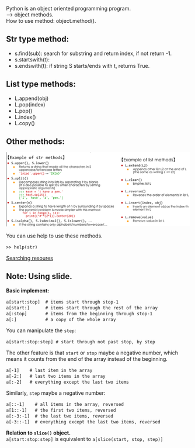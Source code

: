 Python is an object oriented programming program.  
--> object methods.  
How to use method: object.method().  
## Str type method:  
+ s.find(sub): search for substring and return index, if not return -1.  
+ s.startswith(t):
+ s.endswith(t): if string S starts/ends with t, returns True.  
## List type methods:  
+ L.append(obj) 
+ L.pop(index)    
+ L.pop()  
+ L.index()  
+ L.copy()  
## Other methods:  

![methods](methods.png)  

You can use help to use these methods.  
```
>> help(str)
```  
[Searching resoures](https://docs.python.org/3/reference/index.html)  

## Note: Using slide.  
**Basic implement:**  
```
a[start:stop]  # items start through stop-1
a[start:]      # items start through the rest of the array
a[:stop]       # items from the beginning through stop-1
a[:]           # a copy of the whole array
```  
You can manipulate the `step`:  
```
a[start:stop:step] # start through not past stop, by step
```  
The other feature is that `start` or `stop` maybe a negative number, which means it counts from the end of the array instead of the beginning.  
```
a[-1]    # last item in the array
a[-2:]   # last two items in the array
a[:-2]   # everything except the last two items
```  
Similarly, `step` maybe a negative number:  
```
a[::-1]    # all items in the array, reversed
a[1::-1]   # the first two items, reversed
a[:-3:-1]  # the last two items, reversed
a[-3::-1]  # everything except the last two items, reversed
```  
**Relation to `slice()` object.**  
`a[start:stop:step]` is equivalent to `a[slice(start, stop, step)]`  


